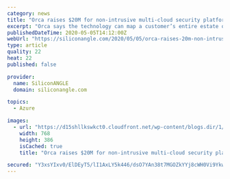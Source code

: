 ```yaml
---
category: news
title: "Orca raises $20M for non-intrusive multi-cloud security platform"
excerpt: "Orca says the technology can map a customer’s entire estate on cloud infrastructure from Amazon Web Services Inc., Microsoft Corp. and Google LLC to generate alerts with priorities assigned based on environmental context."
publishedDateTime: 2020-05-05T14:12:00Z
webUrl: "https://siliconangle.com/2020/05/05/orca-raises-20m-non-intrusive-multi-cloud-security-platform/"
type: article
quality: 22
heat: 22
published: false

provider:
  name: SiliconANGLE
  domain: siliconangle.com

topics:
  - Azure

images:
  - url: "https://d15shllkswkct0.cloudfront.net/wp-content/blogs.dir/1/files/2020/05/orcascreenshot-768x386.png"
    width: 768
    height: 386
    isCached: true
    title: "Orca raises $20M for non-intrusive multi-cloud security platform"

secured: "Y3xsYIxv0/ElDEyT5/lI1AxLY5k446/dsO7YAn38t7MGOZkYYj8cWH0Vi9YkwtbqKpjSaj6cnM210BaYNcpgFTbNFQyj+lDL7AUFPvZCG9oZ4Iay2uTulYu5JEpOnte9SeM443/xNoFMSPn/xY6TizOvgn/XxQpChfBy7beRF7mLD/uAXP5wIPPYz6A6A4c+Dj7aezSIuz16ndnKN3aWr8D1M+7uq0IZ3CkEX8qHOEd3oFkrnSbgE5ix5EGlX0ENHVAKzN0KEE4DwrvQTg9bhO//+Y1/+rTAxDPnnqGHZwiDepGeck81kU2qN9JbsS5+;w1fMJ4HHIAss1SZRJfmV3g=="
---
```


